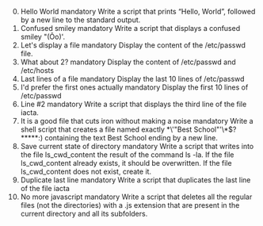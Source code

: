 0. Hello World
mandatory
Write a script that prints “Hello, World”, followed by a new line to the standard output.
1. Confused smiley
mandatory
Write a script that displays a confused smiley "(Ôo)'.
2. Let's display a file
mandatory
Display the content of the /etc/passwd file.
3. What about 2?
mandatory
Display the content of /etc/passwd and /etc/hosts
4. Last lines of a file
mandatory
Display the last 10 lines of /etc/passwd
5. I'd prefer the first ones actually
mandatory
Display the first 10 lines of /etc/passwd
6. Line #2
mandatory
Write a script that displays the third line of the file iacta.
7. It is a good file that cuts iron without making a noise
mandatory
Write a shell script that creates a file named exactly \*\\'"Best School"\'\\*$\?\*\*\*\*\*:) containing the text Best School ending by a new line.
8. Save current state of directory
mandatory
Write a script that writes into the file ls_cwd_content the result of the command ls -la. If the file ls_cwd_content already exists, it should be overwritten. If the file ls_cwd_content does not exist, create it.
9. Duplicate last line
mandatory
Write a script that duplicates the last line of the file iacta
10. No more javascript
mandatory
Write a script that deletes all the regular files (not the directories) with a .js extension that are present in the current directory and all its subfolders.
